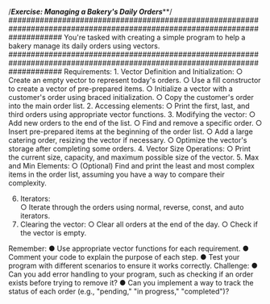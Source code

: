 /***************************************Exercise: Managing a Bakery's Daily Orders*****************************************/
############################################################################################################################
    You're tasked with creating a simple program to help a bakery manage its daily orders using
    vectors.
############################################################################################################################
Requirements:
    1. Vector Definition and Initialization:
    ○ Create an empty vector to represent today's orders.
    ○ Use a fill constructor to create a vector of pre-prepared items.
    ○ Initialize a vector with a customer's order using braced initialization.
    ○ Copy the customer's order into the main order list.
2. Accessing elements:
    ○ Print the first, last, and third orders using appropriate vector functions.
3. Modifying the vector:
    ○ Add new orders to the end of the list.
    ○ Find and remove a specific order.
    ○ Insert pre-prepared items at the beginning of the order list.
    ○ Add a large catering order, resizing the vector if necessary.
    ○ Optimize the vector's storage after completing some orders.
4. Vector Size Operations:
    ○ Print the current size, capacity, and maximum possible size of the vector.
5. Max and Min Elements:
    ○ (Optional) Find and print the least and most complex items in the order list,
    assuming you have a way to compare their complexity.

6. Iterators:   
    ○ Iterate through the orders using normal, reverse, const, and auto iterators.
7. Clearing the vector:
    ○ Clear all orders at the end of the day.
    ○ Check if the vector is empty.

Remember:
    ● Use appropriate vector functions for each requirement.
    ● Comment your code to explain the purpose of each step.
    ● Test your program with different scenarios to ensure it works correctly.
    Challenge:
    ● Can you add error handling to your program, such as checking if an order exists before
    trying to remove it?
    ● Can you implement a way to track the status of each order (e.g., "pending," "in
    progress," "completed")?
